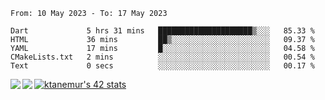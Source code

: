 <!--START_SECTION:waka-->

```text
From: 10 May 2023 - To: 17 May 2023

Dart             5 hrs 31 mins   █████████████████████▒░░░   85.33 %
HTML             36 mins         ██▒░░░░░░░░░░░░░░░░░░░░░░   09.37 %
YAML             17 mins         █░░░░░░░░░░░░░░░░░░░░░░░░   04.58 %
CMakeLists.txt   2 mins          ░░░░░░░░░░░░░░░░░░░░░░░░░   00.54 %
Text             0 secs          ░░░░░░░░░░░░░░░░░░░░░░░░░   00.17 %
```

<!--END_SECTION:waka-->
<a href="https://github.com/anuraghazra/github-readme-stats">
  <img align="left" src="https://github-readme-stats.vercel.app/api?username=Tanesan&count_private=true&show_icons=true" />
<img align="left" src="https://github-readme-stats.vercel.app/api/top-langs/?username=Tanesan" />
</a>

[![ktanemur's 42 stats](https://badge42.vercel.app/api/v2/cl1wslf6s002109l771rng2w8/stats?cursusId=21&coalitionId=62)](https://github.com/JaeSeoKim/badge42)

